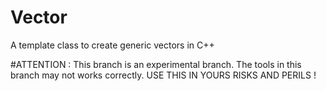 # Vector
A template class to create generic vectors in C++

#ATTENTION : This branch is an experimental branch. The tools in this branch may not works correctly. USE THIS IN YOURS RISKS AND PERILS !
